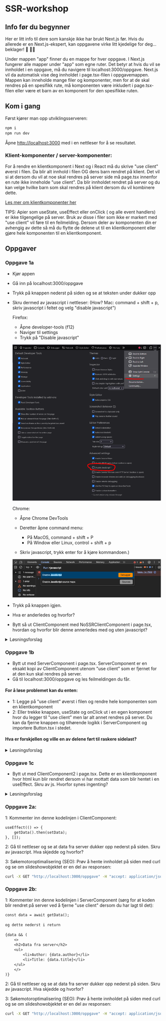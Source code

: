 # SSR-workshop

## Info før du begynner

Her er litt info til dere som kanskje ikke har brukt Next.js før. Hvis du allerede er en Next.js-ekspert, kan oppgavene virke litt kjedelige for deg... beklager! 🤪 🤷‍♀️

Under mappen "app" finner du en mappe for hver oppgave. I Next.js fungerer alle mapper under "app" som egne ruter. Det betyr at hvis du vil se innholdet i en oppgave, må du navigere til localhost:3000/oppgave. Next.js vil da automatisk vise deg innholdet i page.tsx-filen i oppgavemappen. Mappen kan inneholde mange filer og komponenter, men for at de skal rendres på en spesifikk rute, må komponenten være inkludert i page.tsx-filen eller være et barn av en komponent for den spesifikke ruten.

## Kom i gang

Først kjører man opp utviklingsserveren:

```bash
npm i
npm run dev
```

Åpne [http://localhost:3000](http://localhost:3000) med i en nettleser for å se resultatet.

### Klient-komponenter / server-komponenter:

For å rendre en klientkomponent i Next og i React må du skrive "use client" øverst i filen. Da blir alt innhold i filen OG dens barn rendret på klient.
Det vil si at dersom du vil at noe skal rendres på server side må page.tsx innenfor en rute ikke inneholde "use client". Da blir innholdet rendret på server og du kan velge hvilke barn som skal rendres på klient dersom du vil kombinere dette.

[Les mer om klientkomponenter her](https://nextjs.org/docs/app/building-your-application/rendering/client-components)

TIPS: Apier som useState, useEffect eller onClick ( og alle event handlers) er ikke tilgengelige på server. Bruk av disse i filer som ikke er markert med "use client" vil føre til en feilmelding. Dersom deler av komponenten din er avhengig av dette så må du flytte de delene ut til en klientkomponent eller gjøre hele komponenten til en klientkomponent.

## Oppgaver

### Oppgave 1a

-   Kjør appen
-   Gå inn på localhost:3000/oppgave
-   Trykk på knappen nederst på siden og se at teksten under dukker opp
-   Skru dermed av javascript i nettleser:
    (How? Mac: command + shift + p,
    skriv javascript i feltet og velg "disable javascript")

    Firefox:

    -   Åpne developer-tools (f12)
    -   Naviger til settings
    -   Trykk på "Disable javascript"

    ![Disable javascript i Firefox](/public/firefox-disable-js.png)

    Chrome:

    -   Åpne Chrome DevTools

    -   Deretter åpne command menu:
        -   På MacOS, command + shift + P
        -   På Window eller Linux, control + shift + p
    -   Skriv javascript, trykk enter for å kjøre kommandoen.)

    ![Disable javascript i Chrome](/public/chrome-js-disable.png)

-   Trykk på knappen igjen.
-   Hva er anderledes og hvorfor?
-   Bytt så ut ClientComponent med NoSSRClientComponent i page.tsx, hvordan og hvorfor blir denne annerledes med og uten javascript?

<details><summary>Løsningsforslag</summary>

Alt av html rendres med ClientComponent, men ikke med NoSSRClientComponent. Next prerendrer alt på server selv om det er en klientkompoenet og dermed skjer hydrering (js) på klienten. Derfor funker det ikke å trykke på knappen ved rendring av ClientComponent uten javascript, men html vil likevel rendres på serverside. [Les mer om pre-rendering her](https://nextjs.org/learn-pages-router/basics/data-fetching/pre-rendering).

Siden vi har skrudd av SSR i NoSSRClientComponent så vil den ikke prerendres på server og man er helt avhengig av js -> derfor synes ingenting (ingen html)

Dersom vi hadde hentet noe innhold dynamisk fra en server på klienten f.eks. ved bruk av useEffect og vist denne dataen ville ikke dataen vært synlig uten js og dermed ikke tilgjengelig for søkemotor heller. Alt utenom den dynamiske delen ville vært synlig i ClientComponent. Men hadde vi hentet dataen på server ville alt vært synlig og tilgjengelig selv uten js.

</details>

### Oppgave 1b

-   Bytt ut med ServerComponent i page.tsx. ServerComponent er en eksakt kopi av ClientComponent utenom "use client" som er fjernet for at den kun skal rendres på server.
-   Gå til localhost:3000/oppgave og les feilmeldingen du får.

#### For å løse problemet kan du enten:

-   1: Legge på "use client" øverst i filen og rendre hele komponenten som en klientkomponent
-   2: Eller trekke knappen, useState og onClick ut i en egen komponent hvor du legger til "use client" men lar alt annet rendres på server. Du kan da fjerne knappen og tilhørende logikk i ServerComponent og importere Button.tsx i stedet.

#### Hva er forskjellen og ville en av delene ført til raskere sidelast?

<details><summary>Løsningsforslag</summary>

I Next vil alt (til og med klientkomponenter). prerendres på server uansett så det vil i praksis ikke ha noen betydning hvilken av valgene man tar (vel og merke dersom man ikke henter data fra en server). Men dersom man ikke bruker Next og en klientkomponent ikke hadde blitt rendret på server først, ville det gitt raskere sidelast dersom man rendret alt utenom knappen på server og kun knappen med onclick og state på klienten fordi js bundle blir da mindre / færre pakker å installere osv -> mindre jobb for klienten. I tillegg skal vi nå i oppgave 2 hente data på server og da er det lurt å la ServerComponent forbli på server og kun trekke ut knappen til en klientkomponent.

</details>

### Oppgave 1c

-   Bytt ut med ClientComponent2 i page.tsx. Dette er en klientkomponent hvor html kun blir rendret dersom vi har mottatt data som blir hentet i en useEffect. Skru av js. Hvorfor synes ingenting?

<details><summary>Løsningsforslag</summary>

Selv om alt prerendres på server er det nå ingenting som kan vises fordi hele visningen avhenger av data som blir hentet i en useEffect som kun er tilgjengelig i nettleser etter at js er lastet ned og kjørt.

</details>

### Oppgave 2a:

1: Kommenter inn denne kodelinjen i ClientComponent:

```tsx
useEffect(() => {
    getData().then(setData);
}, []);
```

2: Gå til nettleser og se at data fra server dukker opp nederst på siden. Skru av javascript. Hva skjedde og hvorfor?

3: Søkemotoroptimalisering (SEO): Prøv å hente innholdet på siden med curl og se om slideshowobjektet er en del av responsen:

```bash
curl -X GET "http://localhost:3000/oppgave" -H "accept: application/json"
```

### Oppgave 2b:

1: Kommenter inn denne kodelinjen i ServerComponent (sørg for at koden blir rendret på server ved å fjerne "use client" dersom du har lagt til det):

```tsx
const data = await getData();

og dette nederst i return

{data && (
    <>
    <h2>Data fra server</h2>
    <ul>
        <li>Author: {data.author}</li>
        <li>Title: {data.title}</li>
    </ul>
    </>
)}
```

2: Gå til nettleser og se at data fra server dukker opp nederst på siden. Skru av javascript. Hva skjedde og hvorfor?

3: Søkemotoroptimalisering (SEO): Prøv å hente innholdet på siden med curl og se om slideshowobjektet er en del av responsen:

```bash
curl -X GET "http://localhost:3000/oppgave" -H "accept: application/json"
```
